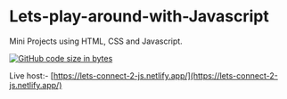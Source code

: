 # Lets-play-around-with-Javascript
Mini Projects using HTML, CSS and Javascript.

[![GitHub code size in bytes](https://img.shields.io/github/languages/code-size/Sranu2109/Lets-play-around-with-HTML-CSS-Javascript.svg?logo=git&style=social)](https://github.com/Sranu2109/Lets-play-around-with-HTML-CSS-Javascript/)

Live host:- [https://lets-connect-2-js.netlify.app/](https://lets-connect-2-js.netlify.app/)
